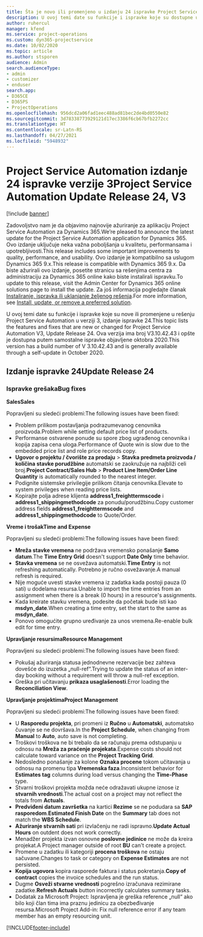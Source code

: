 ```yaml
---
title: Šta je novo ili promenjeno u izdanju 24 ispravke Project Service Automation verzije 3
description: U ovoj temi date su funkcije i ispravke koje su dostupne u izdanju 24 ispravke za Project Service Automation verzije 3.
author: ruhercul
manager: kfend
ms.service: project-operations
ms.custom: dyn365-projectservice
ms.date: 10/02/2020
ms.topic: article
ms.author: stsporen
audience: Admin
search.audienceType:
- admin
- customizer
- enduser
search.app:
- D365CE
- D365PS
- ProjectOperations
ms.openlocfilehash: 956dcd2a06fad1eec488ad81bec2de4bd0550e82
ms.sourcegitcommit: 3d78338773929121d17ec3386f6cb67bfb2272cc
ms.translationtype: HT
ms.contentlocale: sr-Latn-RS
ms.lasthandoff: 04/27/2021
ms.locfileid: "5948932"
---
```

# <a name="project-service-automation-update-release-24-v3"></a><span data-ttu-id="4cb02-103">Project Service Automation izdanje 24 ispravke verzije 3</span><span class="sxs-lookup"><span data-stu-id="4cb02-103">Project Service Automation Update Release 24, V3</span></span>

[!include [banner](../includes/psa-now-project-operations.md)]

<span data-ttu-id="4cb02-104">Zadovoljstvo nam je da objavimo najnovije ažuriranje za aplikaciju Project Service Automation za Dynamics 365.</span><span class="sxs-lookup"><span data-stu-id="4cb02-104">We’re pleased to announce the latest update for the Project Service Automation application for Dynamics 365.</span></span> <span data-ttu-id="4cb02-105">Ovo izdanje uključuje neka važna poboljšanja u kvalitetu, performansama i upotrebljivosti.</span><span class="sxs-lookup"><span data-stu-id="4cb02-105">This release includes some important improvements to quality, performance, and usability.</span></span> <span data-ttu-id="4cb02-106">Ovo izdanje je kompatibilno sa uslugom Dynamics 365 9.x.</span><span class="sxs-lookup"><span data-stu-id="4cb02-106">This release is compatible with Dynamics 365 9.x.</span></span> <span data-ttu-id="4cb02-107">Da biste ažurirali ovo izdanje, posetite stranicu sa rešenjima centra za administraciju za Dynamics 365 online kako biste instalirali ispravku.</span><span class="sxs-lookup"><span data-stu-id="4cb02-107">To update to this release, visit the Admin Center for Dynamics 365 online solutions page to install the update.</span></span> <span data-ttu-id="4cb02-108">Za još informacija pogledajte članak [Instaliranje, ispravka ili uklanjanje željenog rešenja](/power-platform/admin/install-remove-preferred-solution).</span><span class="sxs-lookup"><span data-stu-id="4cb02-108">For more information, see [Install, update, or remove a preferred solution](/power-platform/admin/install-remove-preferred-solution).</span></span>

<span data-ttu-id="4cb02-109">U ovoj temi date su funkcije i ispravke koje su nove ili promenjene u rešenju Project Service Automation u verziji 3, izdanje ispravke 24.</span><span class="sxs-lookup"><span data-stu-id="4cb02-109">This topic lists the features and fixes that are new or changed for Project Service Automation V3, Update Release 24.</span></span> <span data-ttu-id="4cb02-110">Ova verzija ima broj V3.10.42.43 i opšte je dostupna putem samostalne ispravke objavljene oktobra 2020.</span><span class="sxs-lookup"><span data-stu-id="4cb02-110">This version has a build number of V 3.10.42.43 and is generally available through a self-update in October 2020.</span></span>

## <a name="update-release-24"></a><span data-ttu-id="4cb02-111">Izdanje ispravke 24</span><span class="sxs-lookup"><span data-stu-id="4cb02-111">Update Release 24</span></span>

### <a name="bug-fixes"></a><span data-ttu-id="4cb02-112">Ispravke grešaka</span><span class="sxs-lookup"><span data-stu-id="4cb02-112">Bug fixes</span></span>

<span data-ttu-id="4cb02-113">**Sales**</span><span class="sxs-lookup"><span data-stu-id="4cb02-113">**Sales**</span></span>

<span data-ttu-id="4cb02-114">Popravljeni su sledeći problemi:</span><span class="sxs-lookup"><span data-stu-id="4cb02-114">The following issues have been fixed:</span></span>

- <span data-ttu-id="4cb02-115">Problem prilikom postavljanja podrazumevanog cenovnika proizvoda.</span><span class="sxs-lookup"><span data-stu-id="4cb02-115">Problem while setting default price list of products.</span></span>
- <span data-ttu-id="4cb02-116">Performanse ostvarene ponude su spore zbog ugrađenog cenovnika i kopija zapisa cena uloga.</span><span class="sxs-lookup"><span data-stu-id="4cb02-116">Performance of Quote win is slow due to the embedded price list and role price records copy.</span></span>
- <span data-ttu-id="4cb02-117">**Ugovor o projektu / čvorište za prodaju** > **Stavka predmeta proizvoda / količina stavke porudžbine** automatski se zaokružuje na najbliži celi broj.</span><span class="sxs-lookup"><span data-stu-id="4cb02-117">**Project Contract/Sales Hub** > **Product Line Item/Order Line Quantity** is automatically rounded to the nearest integer.</span></span>
- <span data-ttu-id="4cb02-118">Podignite sistemske privilegije prilikom čitanja cenovnika.</span><span class="sxs-lookup"><span data-stu-id="4cb02-118">Elevate to system privileges when reading price lists.</span></span>
- <span data-ttu-id="4cb02-119">Kopirajte polja adrese klijenta **address1_freighttermscode** i **address1_shippingmethodcode** za ponudu/porudžbinu.</span><span class="sxs-lookup"><span data-stu-id="4cb02-119">Copy customer address fields **address1_freighttermscode** and **address1_shippingmethodcode** to Quote/Order.</span></span> 


<span data-ttu-id="4cb02-120">**Vreme i trošak**</span><span class="sxs-lookup"><span data-stu-id="4cb02-120">**Time and Expense**</span></span>

<span data-ttu-id="4cb02-121">Popravljeni su sledeći problemi:</span><span class="sxs-lookup"><span data-stu-id="4cb02-121">The following issues have been fixed:</span></span>

- <span data-ttu-id="4cb02-122">**Mreža stavke vremena** ne podržava vremensko ponašanje **Samo datum**.</span><span class="sxs-lookup"><span data-stu-id="4cb02-122">The **Time Entry Grid** doesn't support **Date Only** time behavior.</span></span>
- <span data-ttu-id="4cb02-123">**Stavka vremena** se ne osvežava automatski.</span><span class="sxs-lookup"><span data-stu-id="4cb02-123">**Time Entry** is not refreshing automatically.</span></span> <span data-ttu-id="4cb02-124">Potrebno je ručno osvežavanje.</span><span class="sxs-lookup"><span data-stu-id="4cb02-124">A manual refresh is required.</span></span>
- <span data-ttu-id="4cb02-125">Nije moguće uvesti stavke vremena iz zadatka kada postoji pauza (0 sati) u dodelama resursa.</span><span class="sxs-lookup"><span data-stu-id="4cb02-125">Unable to import the time entries from an assignment when there is a break (0 hours) in a resource's assignments.</span></span>
- <span data-ttu-id="4cb02-126">Kada kreirate stavku vremena, podesite da početak bude isti kao **msdyn_date**.</span><span class="sxs-lookup"><span data-stu-id="4cb02-126">When creating a time entry, set the start to the same as **msdyn_date**.</span></span>
- <span data-ttu-id="4cb02-127">Ponovo omogućite grupno uređivanje za unos vremena.</span><span class="sxs-lookup"><span data-stu-id="4cb02-127">Re-enable bulk edit for time entry.</span></span>

<span data-ttu-id="4cb02-128">**Upravljanje resursima**</span><span class="sxs-lookup"><span data-stu-id="4cb02-128">**Resource Management**</span></span>

<span data-ttu-id="4cb02-129">Popravljeni su sledeći problemi:</span><span class="sxs-lookup"><span data-stu-id="4cb02-129">The following issues have been fixed:</span></span>

- <span data-ttu-id="4cb02-130">Pokušaj ažuriranja statusa jednodnevne rezervacije bez zahteva dovešće do izuzetka „null-ref“.</span><span class="sxs-lookup"><span data-stu-id="4cb02-130">Trying to update the status of an inter-day booking without a requirement will throw a null-ref exception.</span></span>
- <span data-ttu-id="4cb02-131">Greška pri učitavanju **prikaza usaglašenosti**.</span><span class="sxs-lookup"><span data-stu-id="4cb02-131">Error loading the **Reconciliation View**.</span></span>


<span data-ttu-id="4cb02-132">**Upravljanje projektima**</span><span class="sxs-lookup"><span data-stu-id="4cb02-132">**Project Management**</span></span>

<span data-ttu-id="4cb02-133">Popravljeni su sledeći problemi:</span><span class="sxs-lookup"><span data-stu-id="4cb02-133">The following issues have been fixed:</span></span>

- <span data-ttu-id="4cb02-134">U **Rasporedu projekta**, pri promeni iz **Ručno** u **Automatski**, automatsko čuvanje se ne dovršava.</span><span class="sxs-lookup"><span data-stu-id="4cb02-134">In the **Project Schedule**, when changing from **Manual** to **Auto**, auto save is not completing.</span></span>
- <span data-ttu-id="4cb02-135">Troškovi troškova ne bi trebalo da se računaju prema odstupanju u odnosu na **Mreža za praćenje projekata**.</span><span class="sxs-lookup"><span data-stu-id="4cb02-135">Expense costs should not calculate toward variance on the **Project Tracking Grid**.</span></span>
- <span data-ttu-id="4cb02-136">Nedosledno ponašanje za kolone **Oznaka procene** tokom učitavanja u odnosu na promenu tipa **Vremenska faza**.</span><span class="sxs-lookup"><span data-stu-id="4cb02-136">Inconsistent behavior for **Estimates tag** columns during load versus changing the **Time-Phase** type.</span></span>
- <span data-ttu-id="4cb02-137">Stvarni troškovi projekta možda neće odražavati ukupne iznose iz **stvarnih vrednosti**.</span><span class="sxs-lookup"><span data-stu-id="4cb02-137">The actual cost on a project may not reflect the totals from **Actuals**.</span></span>
- <span data-ttu-id="4cb02-138">**Predviđeni datum završetka** na kartici **Rezime** se ne podudara sa **SAP rasporedom**.</span><span class="sxs-lookup"><span data-stu-id="4cb02-138">**Estimated Finish Date** on the **Summary** tab does not match the **WBS Schedule**.</span></span>
- <span data-ttu-id="4cb02-139">**Ažuriranje stvarnih sati** pri izvlačenju ne radi ispravno.</span><span class="sxs-lookup"><span data-stu-id="4cb02-139">**Update Actual Hours** on outdent does not work correctly.</span></span>
- <span data-ttu-id="4cb02-140">Menadžer projekta izvan osnovne **poslovne jedinice** ne može da kreira projekat.</span><span class="sxs-lookup"><span data-stu-id="4cb02-140">A Project manager outside of root **BU** can't create a project.</span></span>
- <span data-ttu-id="4cb02-141">Promene u zadatku ili kategoriji **procena troškova** ne ostaju sačuvane.</span><span class="sxs-lookup"><span data-stu-id="4cb02-141">Changes to task or category on **Expense Estimates** are not persisted.</span></span>
- <span data-ttu-id="4cb02-142">**Kopija ugovora** kopira rasporede faktura i status pokretanja.</span><span class="sxs-lookup"><span data-stu-id="4cb02-142">**Copy of contract** copies the invoice schedules and the run status.</span></span>
- <span data-ttu-id="4cb02-143">Dugme **Osveži stvarne vrednosti** pogrešno izračunava rezimirane zadatke.</span><span class="sxs-lookup"><span data-stu-id="4cb02-143">**Refresh Actuals** button incorrectly calculates summary tasks.</span></span>
- <span data-ttu-id="4cb02-144">Dodatak za Microsoft Project: Ispravljena je greška reference „null“ ako bilo koji član tima ima praznu jedinicu za obezbeđivanje resursa.</span><span class="sxs-lookup"><span data-stu-id="4cb02-144">Microsoft Project Add-in: Fix null reference error if any team member has an empty resourcing unit.</span></span>



[!INCLUDE[footer-include](../includes/footer-banner.md)]